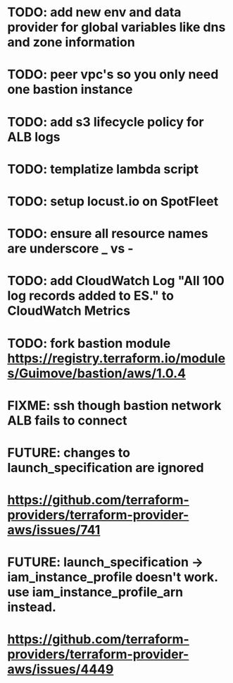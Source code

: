 # TODO: add new env and data provider for global variables like dns and zone information
# TODO: peer vpc's so you only need one bastion instance
# TODO: add s3 lifecycle policy for ALB logs
# TODO: templatize lambda script
# TODO: setup locust.io on SpotFleet
# TODO: ensure all resource names are underscore _ vs -
# TODO: add CloudWatch Log "All 100 log records added to ES." to CloudWatch Metrics
# TODO: fork bastion module https://registry.terraform.io/modules/Guimove/bastion/aws/1.0.4

# FIXME: ssh though bastion network ALB fails to connect

# FUTURE: changes to launch_specification are ignored
# https://github.com/terraform-providers/terraform-provider-aws/issues/741

# FUTURE: launch_specification -> iam_instance_profile doesn't work. use iam_instance_profile_arn instead.
# https://github.com/terraform-providers/terraform-provider-aws/issues/4449